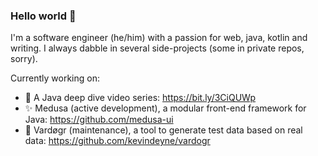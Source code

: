 ### Hello world 👋

I'm a software engineer (he/him) with a passion for web, java, kotlin and writing. I always dabble in several side-projects (some in private repos, sorry).

Currently working on:
- 💭 A Java deep dive video series: https://bit.ly/3CiQUWp
- ✨ Medusa (active development), a modular front-end framework for Java: https://github.com/medusa-ui
- 🔧 Vardøgr (maintenance), a tool to generate test data based on real data: https://github.com/kevindeyne/vardogr

<!--
**kevindeyne/kevindeyne** is a ✨ _special_ ✨ repository because its `README.md` (this file) appears on your GitHub profile.

Here are some ideas to get you started:

- 🔭 I’m currently working on ...
- 🌱 I’m currently learning ...
- 👯 I’m looking to collaborate on ...
- 🤔 I’m looking for help with ...
- 💬 Ask me about ...
- 📫 How to reach me: ...
- 😄 Pronouns: ...
- ⚡ Fun fact: ...
-->
